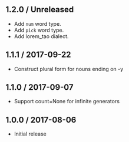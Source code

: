 ## 1.2.0 / Unreleased

* Add `num` word type.
* Add `pick` word type.
* Add lorem_tao  dialect.

## 1.1.1 / 2017-09-22

* Construct plural form for nouns ending on -y

## 1.1.0 / 2017-09-07

* Support count=None for infinite generators

## 1.0.0 / 2017-08-06

* Initial release
